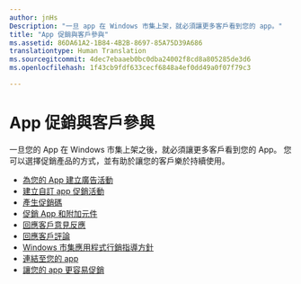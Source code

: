 ```yaml
---
author: jnHs
Description: "一旦 app 在 Windows 市集上架，就必須讓更多客戶看到您的 app。"
title: "App 促銷與客戶參與"
ms.assetid: 86DA61A2-1B84-4B2B-8697-85A75D39A686
translationtype: Human Translation
ms.sourcegitcommit: 4dec7ebaaeb0bc0dba24002f8cd8a805285de3d6
ms.openlocfilehash: 1f43cb9fdf633cecf6848a4ef0dd49a0f07f79c3

---
```


# App 促銷與客戶參與


一旦您的 App 在 Windows 市集上架之後，就必須讓更多客戶看到您的 App。 您可以選擇促銷產品的方式，並有助於讓您的客戶樂於持續使用。

-   [為您的 App 建立廣告活動](create-an-ad-campaign-for-your-app.md)
-   [建立自訂 app 促銷活動](create-a-custom-app-promotion-campaign.md)
-   [產生促銷碼](generate-promotional-codes.md)
-   [促銷 App 和附加元件](put-apps-and-add-ons-on-sale.md)
-   [回應客戶意見反應](respond-to-customer-feedback.md)
-   [回應客戶評論](respond-to-customer-reviews.md)
-   [Windows 市集應用程式行銷指導方針](app-marketing-guidelines.md)
-   [連結至您的 app](link-to-your-app.md)
-   [讓您的 app 更容易促銷](make-your-app-easier-to-promote.md)

 

 



<!--HONumber=Aug16_HO5-->


